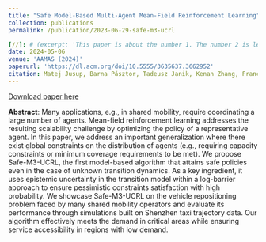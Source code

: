 ```yaml
---
title: "Safe Model-Based Multi-Agent Mean-Field Reinforcement Learning"
collection: publications
permalink: /publication/2023-06-29-safe-m3-ucrl

[//]: # (excerpt: 'This paper is about the number 1. The number 2 is left for future work.')
date: 2024-05-06
venue: 'AAMAS (2024)'
paperurl: 'https://dl.acm.org/doi/10.5555/3635637.3662952'
citation: Matej Jusup, Barna Pásztor, Tadeusz Janik, Kenan Zhang, Francesco Corman, Andreas Krause, and Ilija Bogunovic. 2024. Safe Model-Based Multi-Agent Mean-Field Reinforcement Learning. In Proceedings of the 23rd International Conference on Autonomous Agents and Multiagent Systems (AAMAS '24). International Foundation for Autonomous Agents and Multiagent Systems, Richland, SC, 973–982.
---
```

[Download paper here](https://dl.acm.org/doi/10.5555/3635637.3662952)

**Abstract**:
Many applications, e.g., in shared mobility, require coordinating a large number of agents. 
Mean-field reinforcement learning addresses the resulting scalability challenge by optimizing the policy of a 
representative agent. In this paper, we address an important generalization where there exist global constraints on the 
distribution of agents (e.g., requiring capacity constraints or minimum coverage requirements to be met). We propose 
Safe-M3-UCRL, the first model-based algorithm that attains safe policies even in the case of unknown transition dynamics. 
As a key ingredient, it uses epistemic uncertainty in the transition model within a log-barrier approach to ensure 
pessimistic constraints satisfaction with high probability. We showcase Safe-M3-UCRL on the vehicle repositioning 
problem faced by many shared mobility operators and evaluate its performance through simulations built on Shenzhen taxi 
trajectory data. Our algorithm effectively meets the demand in critical areas while ensuring service accessibility in 
regions with low demand.